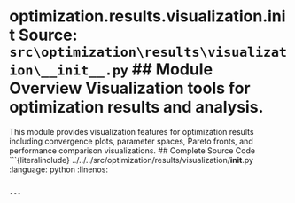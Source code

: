 # optimization.results.visualization.__init__ **Source:** `src\optimization\results\visualization\__init__.py` ## Module Overview Visualization tools for optimization results and analysis.

This module provides visualization features for
optimization results including convergence plots, parameter spaces,
Pareto fronts, and performance comparison visualizations. ## Complete Source Code ```{literalinclude} ../../../src/optimization/results/visualization/__init__.py
:language: python
:linenos:
```

---

